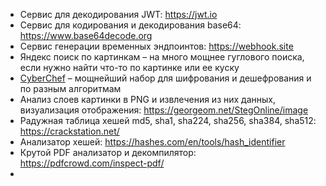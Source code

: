 
- Сервис для декодирования JWT: https://jwt.io
- Сервис для кодирования и декодирования base64: https://www.base64decode.org
- Сервис генерации временных эндпоинтов: https://webhook.site
- Яндекс поиск по картинкам – на много мощнее гуглового поиска, если нужно найти что-то по картинке или ее куску
- [CyberChef](https://gchq.github.io/CyberChef/) – мощнейший набор для шифрования и дешефрования и по разным алгоритмам
- Анализ слоев картинки в PNG и извлечения из них данных, визуализация отображения: https://georgeom.net/StegOnline/image
- Радужная таблица хешей md5, sha1, sha224, sha256, sha384, sha512: https://crackstation.net/
- Анализатор хешей: https://hashes.com/en/tools/hash_identifier
- Крутой PDF анализатор и декомпилятор: https://pdfcrowd.com/inspect-pdf/
- 